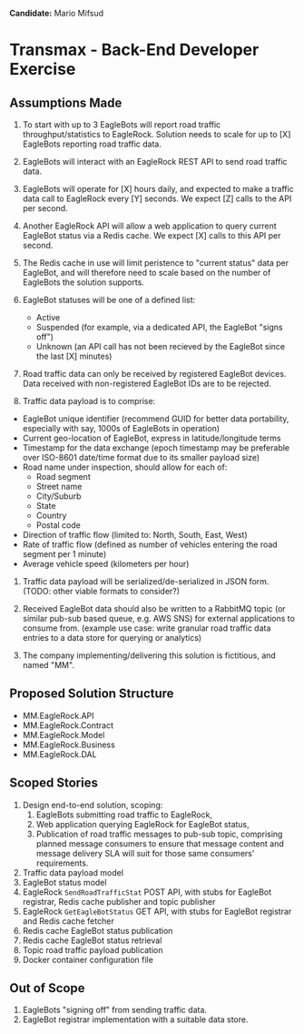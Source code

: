 **Candidate:** Mario Mifsud

# Transmax - Back-End Developer Exercise


## Assumptions Made

1. To start with up to 3 EagleBots will report road traffic throughput/statistics to EagleRock. Solution needs to scale for up to \[X\] EagleBots reporting road traffic data.

1. EagleBots will interact with an EagleRock REST API to send road traffic data.

1. EagleBots will operate for \[X\] hours daily, and expected to make a traffic data call to EagleRock every [Y] seconds. We expect [Z] calls to the API per second.

1. Another EagleRock API will allow a web application to query current EagleBot status via a Redis cache. We expect \[X\] calls to this API per second.

1. The Redis cache in use will limit peristence to "current status" data per EagleBot, and will therefore need to scale based on the number of EagleBots the solution supports.

1. EagleBot statuses will be one of a defined list:
    * Active
    * Suspended (for example, via a dedicated API, the EagleBot "signs off")
    * Unknown (an API call has not been recieved by the EagleBot since the last [X] minutes)

1. Road traffic data can only be received by registered EagleBot devices. Data received with non-registered EagleBot IDs are to be rejected.

1. Traffic data payload is to comprise:
  * EagleBot unique identifier (recommend GUID for better data portability, especially with say, 1000s of EagleBots in operation)
  * Current geo-location of EagleBot, express in latitude/longitude terms
  * Timestamp for the data exchange (epoch timestamp may be preferable over ISO-8601 date/time format due to its smaller payload size)
  * Road name under inspection, should allow for each of:
    * Road segment
    * Street name
    * City/Suburb
    * State
    * Country
    * Postal code
  * Direction of traffic flow (limited to: North, South, East, West)
  * Rate of traffic flow (defined as number of vehicles entering the road segment per 1 minute)
  * Average vehicle speed (kilometers per hour)

1. Traffic data payload will be serialized/de-serialized in JSON form. (TODO: other viable formats to consider?)

1. Received EagleBot data should also be written to a RabbitMQ topic (or similar pub-sub based queue, e.g. AWS SNS) for external applications to consume from. (example use case: write granular road traffic data entries to a data store for querying or analytics)

1. The company implementing/delivering this solution is fictitious, and named "MM". 

## Proposed Solution Structure

* MM.EagleRock.API
* MM.EagleRock.Contract
* MM.EagleRock.Model
* MM.EagleRock.Business
* MM.EagleRock.DAL

## Scoped Stories

1. Design end-to-end solution, scoping:
    1. EagleBots submitting road traffic to EagleRock,
    1. Web application querying EagleRock for EagleBot status,
    1. Publication of road traffic messages to pub-sub topic, comprising planned message consumers to ensure that message content and message delivery SLA will suit for those same consumers' requirements.
1. Traffic data payload model
1. EagleBot status model
1. EagleRock `SendRoadTrafficStat` POST API, with stubs for EagleBot registrar, Redis cache publisher and topic publisher
1. EagleRock `GetEagleBotStatus` GET API, with stubs for EagleBot registrar and Redis cache fetcher
1. Redis cache EagleBot status publication
1. Redis cache EagleBot status retrieval
1. Topic road traffic payload publication
1. Docker container configuration file  

## Out of Scope

1. EagleBots "signing off" from sending traffic data.
1. EagleBot registrar implementation with a suitable data store.


